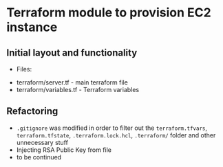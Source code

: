 # Terraform module to provision EC2 instance

## Initial layout and functionality
* Files:
- terraform/server.tf - main terraform file
- terraform/variables.tf - Terraform variables

## Refactoring

* `.gitignore` was modified in order to filter out the `terraform.tfvars`, `terraform.tfstate`, `.terraform.lock.hcl`, `.terraform/` folder and other unnecessary stuff
* Injecting RSA Public Key from file
* to be continued